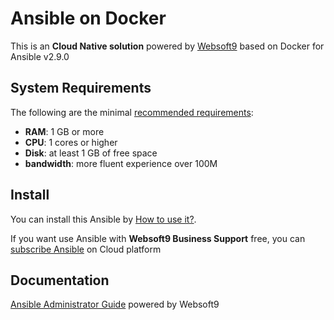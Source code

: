 # Ansible on Docker  

This is an **Cloud Native solution** powered by [Websoft9](https://www.websoft9.com) based on Docker for Ansible v2.9.0

## System Requirements

The following are the minimal [recommended requirements](https://docs.ansible.com/ansible/latest/installation_guide):

* **RAM**: 1 GB or more
* **CPU**: 1 cores or higher
* **Disk**: at least 1 GB of free space
* **bandwidth**: more fluent experience over 100M  

## Install

You can install this Ansible by [How to use it?](https://github.com/Websoft9/docker-library#how-to-use-it).   

If you want use Ansible with **Websoft9 Business Support** free, you can [subscribe Ansible](https://www.websoft9.com/apps) on Cloud platform

## Documentation

[Ansible Administrator Guide](https://support.websoft9.com/docs/ansible) powered by Websoft9
